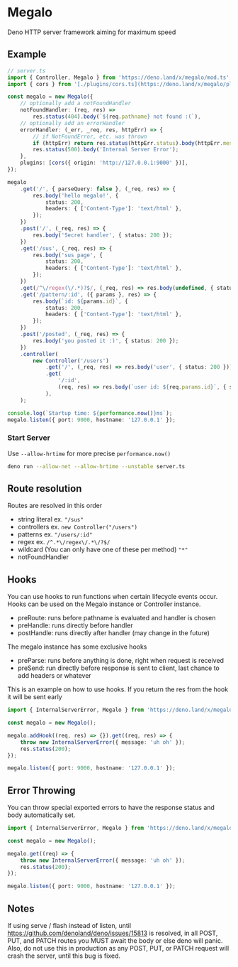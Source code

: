 # Megalo

Deno HTTP server framework aiming for maximum speed

## Example

```ts
// server.ts
import { Controller, Megalo } from 'https://deno.land/x/megalo/mod.ts';
import { cors } from '[./plugins/cors.ts](https://deno.land/x/megalo/plugins/cors.ts)';

const megalo = new Megalo({
	// optionally add a notFoundHandler
	notFoundHandler: (req, res) =>
		res.status(404).body(`${req.pathname} not found :(`),
	// optionally add an errorHandler
	errorHandler: (_err, _req, res, httpErr) => {
		// if NotFoundError, etc. was thrown
		if (httpErr) return res.status(httpErr.status).body(httpErr.message);
		res.status(500).body('Internal Server Error');
	},
	plugins: [cors({ origin: 'http://127.0.0.1:9000' })],
});

megalo
	.get('/', { parseQuery: false }, (_req, res) => {
		res.body('hello megalo!', {
			status: 200,
			headers: { ['Content-Type']: 'text/html' },
		});
	})
	.post('/', (_req, res) => {
		res.body('Secret handler', { status: 200 });
	})
	.get('/sus', (_req, res) => {
		res.body('sus page', {
			status: 200,
			headers: { ['Content-Type']: 'text/html' },
		});
	})
	.get(/^\/regex(\/.*)?$/, (_req, res) => res.body(undefined, { status: 200 }))
	.get('/pattern/:id', ({ params }, res) => {
		res.body(`id: ${params.id}`, {
			status: 200,
			headers: { ['Content-Type']: 'text/html' },
		});
	})
	.post('/posted', (_req, res) => {
		res.body('you posted it :)', { status: 200 });
	})
	.controller(
		new Controller('/users')
			.get('/', (_req, res) => res.body('user', { status: 200 }))
			.get(
				'/:id',
				(req, res) => res.body(`user id: ${req.params.id}`, { status: 200 }),
			),
	);

console.log(`Startup time: ${performance.now()}ms`);
megalo.listen({ port: 9000, hostname: '127.0.0.1' });
```

### Start Server

Use `--allow-hrtime` for more precise `performance.now()`

```bash
deno run --allow-net --allow-hrtime --unstable server.ts
```

## Route resolution

Routes are resolved in this order

- string literal ex. `"/sus"`
- controllers ex. `new Controller("/users")`
- patterns ex. `"/users/:id"`
- regex ex. `/^.*\/regex\/.*\/?$/`
- wildcard (You can only have one of these per method) `"*"`
- notFoundHandler

## Hooks

You can use hooks to run functions when certain lifecycle events occur. Hooks
can be used on the Megalo instance or Controller instance.

- preRoute: runs before pathname is evaluated and handler is chosen
- preHandle: runs directly before handler
- postHandle: runs directly after handler (may change in the future)

The megalo instance has some exclusive hooks

- preParse: runs before anything is done, right when request is received
- preSend: run directly before response is sent to client, last chance to add
  headers or whatever

This is an example on how to use hooks. If you return the res from the hook it
will be sent early

```ts
import { InternalServerError, Megalo } from 'https://deno.land/x/megalo/mod.ts';

const megalo = new Megalo();

megalo.addHook((req, res) => {}).get((req, res) => {
	throw new InternalServerError({ message: 'uh oh' });
	res.status(200);
});

megalo.listen({ port: 9000, hostname: '127.0.0.1' });
```

## Error Throwing

You can throw special exported errors to have the response status and body
automatically set.

```ts
import { InternalServerError, Megalo } from 'https://deno.land/x/megalo/mod.ts';

const megalo = new Megalo();

megalo.get((req) => {
	throw new InternalServerError({ message: 'uh oh' });
	res.status(200);
});

megalo.listen({ port: 9000, hostname: '127.0.0.1' });
```

## Notes

If using serve / flash instead of listen, until
https://github.com/denoland/deno/issues/15813 is resolved, in all POST, PUT, and
PATCH routes you MUST await the body or else deno will panic. Also, do not use
this in production as any POST, PUT, or PATCH request will crash the server,
until this bug is fixed.
